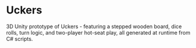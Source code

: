 # Uckers
3D Unity prototype of Uckers - featuring a stepped wooden board, dice rolls, turn logic, and two-player hot-seat play, all generated at runtime from C# scripts.
